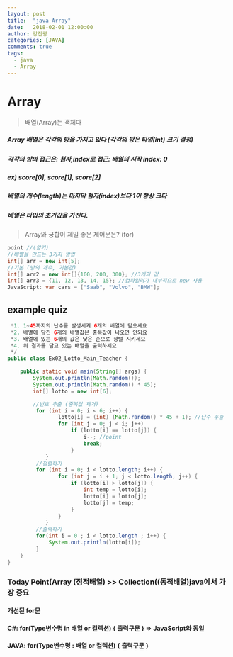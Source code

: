 ```yaml
---
layout: post
title:  "java-Array"
date:   2018-02-01 12:00:00
author: 강진광
categories: [JAVA]
comments: true
tags:
  - java
  - Array
---
```

# Array
> 배열(Array)는 객체다

##### Array 배열은 각각의 방을 가지고 있다 (각각의 방은 타입(int) 크기 결정)
##### 각각의 방의 접근은: 첨자,index로 접근: 배열의 시작 index: 0
##### ex) score[0], score[1], score[2]
##### 배열의 개수(length)는 마지막 첨자(index)보다 1이 항상 크다
##### 배열은 타입의 초기값을 가진다.	
> Array와 궁합이 제일 좋은 제어문은?  (for)

~~~java
point //(암기)
//배열을 만드는 3가지 방법
int[] arr = new int[5]; 
//기본 (방의 개수, 기본값)
int[] arr2 = new int[]{100, 200, 300}; //3개의 값
int[] arr3 = {11, 12, 13, 14, 15}; //컴파일러가 내부적으로 new 사용
JavaScript: var cars = ["Saab", "Volvo", "BMW"];
~~~
## example quiz
~~~java
 *1. 1~45까지의 난수를 발생시켜 6개의 배열에 담으세요
 *2. 배열에 담긴 6개의 배열값은 중복값이 나오면 안되요 
 *3. 배열에 있는 6개의 값은 낮은 순으로 정렬 시키세요 
 *4. 위 결과를 담고 있는 배열을 출력하세요 
 */
public class Ex02_Lotto_Main_Teacher {

	public static void main(String[] args) {
		System.out.println(Math.random());
		System.out.println(Math.random() * 45);
		int[] lotto = new int[6];

	    //번호 추출 (중복값 제거)
		 for (int i = 0; i < 6; i++) {
			 	lotto[i] = (int) (Math.random() * 45 + 1); //난수 추출
	            for (int j = 0; j < i; j++)
	                if (lotto[i] == lotto[j]) {
	                    i--; //point
	                    break;
	                }
	        }
		 //정렬하기
		 for (int i = 0; i < lotto.length; i++) {
	            for (int j = i + 1; j < lotto.length; j++) {
	                if (lotto[i] > lotto[j]) {
	                    int temp = lotto[i];
	                    lotto[i] = lotto[j];
	                    lotto[j] = temp;
	                }
	            }
	        }
		 //출력하기
		 for(int i = 0 ; i < lotto.length ; i++) {
			 System.out.println(lotto[i]);
		 }
	}
}
~~~

### Today Point(Array (정적배열) >> Collection((동적배열)java에서 가장 중요
#### 개선된 for문
#### C#: for(Type변수명 in 배열 or 컬렉션) { 출력구문 } => JavaScript와 동일
#### JAVA: for(Type변수명 : 배열 or 컬렉션) { 출력구문 }